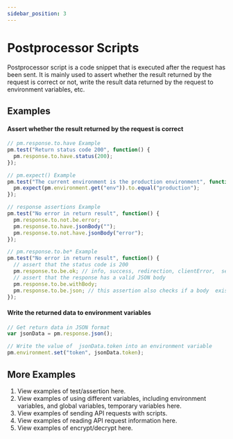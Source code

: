 ```yaml
---
sidebar_position: 3
---
```


# Postprocessor Scripts

Postprocessor script is a code snippet that is executed after the request has been sent. It is mainly used to assert whether the result returned by the request is correct or not, write the result data returned by the request to environment variables, etc.

## Examples

#### Assert whether the result returned by the request is correct

```js
// pm.response.to.have Example
pm.test("Return status code 200", function() {
  pm.response.to.have.status(200);
});

// pm.expect() Example
pm.test("The current environment is the production environment", function() {
  pm.expect(pm.environment.get("env")).to.equal("production");
});

// response assertions Example
pm.test("No error in return result", function() {
  pm.response.to.not.be.error;
  pm.response.to.have.jsonBody("");
  pm.response.to.not.have.jsonBody("error");
});

// pm.response.to.be* Example
pm.test("No error in return result", function() {
  // assert that the status code is 200
  pm.response.to.be.ok; // info, success, redirection, clientError,  serverError, are other variants
  // assert that the response has a valid JSON body
  pm.response.to.be.withBody;
  pm.response.to.be.json; // this assertion also checks if a body  exists, so the above check is not needed
});
```

#### Write the returned data to environment variables

```js
// Get return data in JSON format
var jsonData = pm.response.json();

// Write the value of  jsonData.token into an environment variable
pm.environment.set("token", jsonData.token);
```

## More Examples

1. View examples of test/assertion here.
2. View examples of using different variables, including environment variables, and global variables, temporary variables here.
3. View examples of sending API requests with scripts.
4. View examples of reading API request information here.
5. View examples of encrypt/decrypt here.
